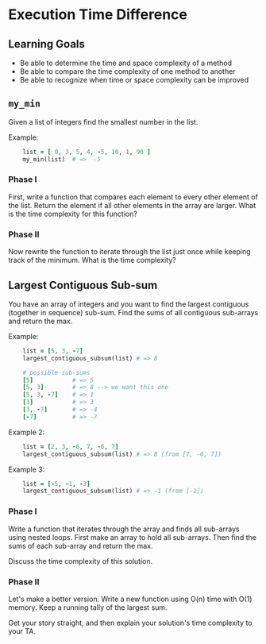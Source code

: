 # Execution Time Difference

## Learning Goals

* Be able to determine the time and space complexity of a method
* Be able to compare the time complexity of one method to another
* Be able to recognize when time or space complexity can be improved

## `my_min`

Given a list of integers find the smallest number in the list.

Example:

```ruby
    list = [ 0, 3, 5, 4, -5, 10, 1, 90 ]
    my_min(list)  # =>  -5
```

### Phase I
First, write a function that compares each element to every other element of the list.  Return the element if all other elements in the array are larger.
What is the time complexity for this function?

### Phase II
Now rewrite the function to iterate through the list just once while keeping
track of the minimum.  What is the time complexity?



## Largest Contiguous Sub-sum

You have an array of integers and you want to find the largest contiguous
(together in sequence) sub-sum. Find the sums of all contiguous sub-arrays and
return the max.

Example:

```ruby
    list = [5, 3, -7]
    largest_contiguous_subsum(list) # => 8

    # possible sub-sums
    [5]           # => 5
    [5, 3]        # => 8 --> we want this one
    [5, 3, -7]    # => 1
    [3]           # => 3
    [3, -7]       # => -4
    [-7]          # => -7
```

Example 2:

```ruby
    list = [2, 3, -6, 7, -6, 7]
    largest_contiguous_subsum(list) # => 8 (from [7, -6, 7])
```

Example 3:

```ruby
    list = [-5, -1, -3]
    largest_contiguous_subsum(list) # => -1 (from [-1])
```

### Phase I
Write a function that iterates through the array and finds all sub-arrays using
nested loops. First make an array to hold all sub-arrays. Then find the
sums of each sub-array and return the max.

Discuss the time complexity of this solution.

### Phase II
Let's make a better version. Write a new function using O(n) time with O(1) memory.
Keep a running tally of the largest sum.

Get your story straight, and then explain your solution's time complexity to your TA.
